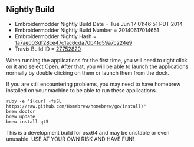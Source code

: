 
Nightly Build
------------------------------

* Embroidermodder Nightly Build Date = Tue Jun 17 01:46:51 PDT 2014
* Embroidermodder Nightly Build Number = 20140617014651
* Embroidermodder Nightly Hash = [1a7aec03df28ce47c1ac6cda70b4fd59a7c224e9](https://github.com/Embroidermodder/Embroidermodder/commit/1a7aec03df28ce47c1ac6cda70b4fd59a7c224e9)
* Travis Build ID = [27752820](https://travis-ci.org/Embroidermodder/Embroidermodder/builds/27752820)

When running the applications for the first time, you will need to right click on it and select Open.
After that, you will be able to launch the applications normally by double clicking on them or launch them from the dock.

If you are still encountering problems, you may need to have homebrew installed on your machine to be able to run these applications.
```
ruby -e "$(curl -fsSL https://raw.github.com/Homebrew/homebrew/go/install)"
brew doctor
brew update
brew install qt5
```

This is a development build for osx64 and may be unstable or even unusable.
USE AT YOUR OWN RISK AND HAVE FUN!

